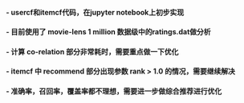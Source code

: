 #### - usercf和itemcf代码，在jupyter notebook上初步实现
#### - 目前使用了 movie-lens 1 million 数据级中的ratings.dat做分析
#### - 计算 co-relation 部分非常耗时，需要重点做一下优化
#### - itemcf 中 recommend 部分出现参数 rank > 1.0 的情况，需要继续解决
#### - 准确率，召回率，覆盖率都不理想，需要进一步做综合推荐进行优化
